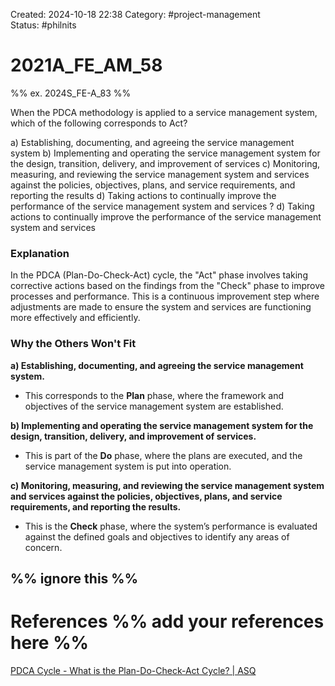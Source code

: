 Created: 2024-10-18 22:38
Category:  #project-management  
Status: #philnits



# 2021A_FE_AM_58

%% ex. 2024S_FE-A_83 %%

When the PDCA methodology is applied to a service management system, which of the following corresponds to Act?

a) Establishing, documenting, and agreeing the service management system 
b) Implementing and operating the service management system for the design, transition, delivery, and improvement of services 
c) Monitoring, measuring, and reviewing the service management system and services against the policies, objectives, plans, and service requirements, and reporting the results 
d) Taking actions to continually improve the performance of the service management system and services
? 
d) Taking actions to continually improve the performance of the service management system and services
### Explanation

In the PDCA (Plan-Do-Check-Act) cycle, the "Act" phase involves taking corrective actions based on the findings from the "Check" phase to improve processes and performance. This is a continuous improvement step where adjustments are made to ensure the system and services are functioning more effectively and efficiently.
### Why the Others Won't Fit

**a) Establishing, documenting, and agreeing the service management system.**

- This corresponds to the **Plan** phase, where the framework and objectives of the service management system are established.

**b) Implementing and operating the service management system for the design, transition, delivery, and improvement of services.**

- This is part of the **Do** phase, where the plans are executed, and the service management system is put into operation.

**c) Monitoring, measuring, and reviewing the service management system and services against the policies, objectives, plans, and service requirements, and reporting the results.**

- This is the **Check** phase, where the system’s performance is evaluated against the defined goals and objectives to identify any areas of concern.





%% ignore this %%
---









# References %% add your references here %%
[PDCA Cycle - What is the Plan-Do-Check-Act Cycle? | ASQ](https://asq.org/quality-resources/pdca-cycle)